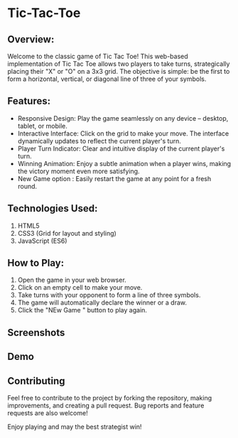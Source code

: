 # Tic-Tac-Toe

## Overview:
Welcome to the classic game of Tic Tac Toe! This web-based implementation of Tic Tac Toe allows two players to take turns, strategically placing their "X" or "O" on a 3x3 grid. The objective is simple: be the first to form a horizontal, vertical, or diagonal line of three of your symbols.

## Features:

- Responsive Design: Play the game seamlessly on any device – desktop, tablet, or mobile.
- Interactive Interface: Click on the grid to make your move. The interface dynamically updates to reflect the current player's turn.
- Player Turn Indicator: Clear and intuitive display of the current player's turn.
- Winning Animation: Enjoy a subtle animation when a player wins, making the victory moment even more satisfying.
- New Game option : Easily restart the game at any point for a fresh round.

## Technologies Used:

1. HTML5
2. CSS3 (Grid for layout and styling)
3. JavaScript (ES6)

## How to Play:

1. Open the game in your web browser.
2. Click on an empty cell to make your move.
3. Take turns with your opponent to form a line of three symbols.
4. The game will automatically declare the winner or a draw.
5. Click the "NEw Game " button to play again.

## Screenshots

## Demo

## Contributing
Feel free to contribute to the project by forking the repository, making improvements, and creating a pull request. Bug reports and feature requests are also welcome!

Enjoy playing and may the best strategist win!
